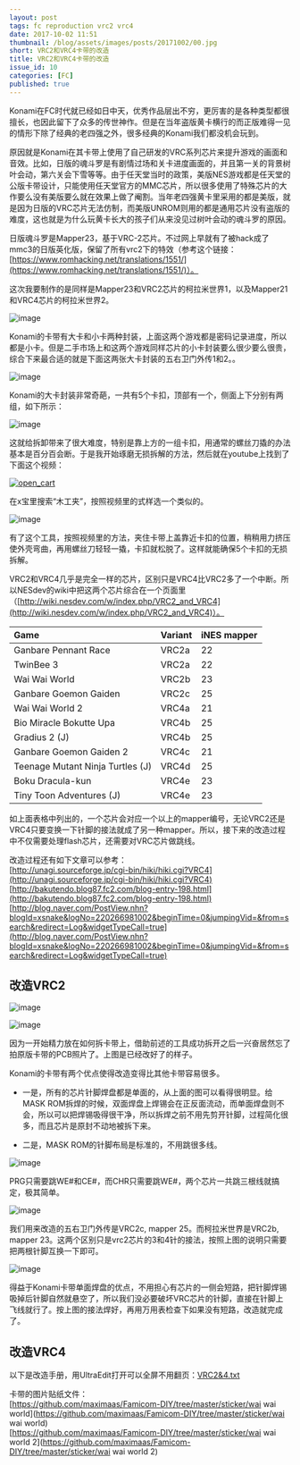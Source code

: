 ```yaml
---
layout: post
tags: fc reproduction vrc2 vrc4
date: 2017-10-02 11:51
thumbnail: /blog/assets/images/posts/20171002/00.jpg
short: VRC2和VRC4卡带的改造
title: VRC2和VRC4卡带的改造
issue_id: 10
categories: [FC]
published: true
---
```


Konami在FC时代就已经如日中天，优秀作品层出不穷，更厉害的是各种类型都很擅长，也因此留下了众多的传世神作。但是在当年盗版黄卡横行的而正版难得一见的情形下除了经典的老四强之外，很多经典的Konami我们都没机会玩到。

<!--more-->

原因就是Konami在其卡带上使用了自己研发的VRC系列芯片来提升游戏的画面和音效。比如，日版的魂斗罗是有剧情过场和关卡进度画面的，并且第一关的背景树叶会动，第六关会下雪等等。由于任天堂当时的政策，美版NES游戏都是任天堂的公版卡带设计，只能使用任天堂官方的MMC芯片，所以很多使用了特殊芯片的大作要么没有美版要么就在效果上做了阉割。当年老四强黄卡里采用的都是美版，就是因为日版的VRC芯片无法仿制，而美版UNROM则用的都是通用芯片没有盗版的难度，这也就是为什么玩黄卡长大的孩子们从来没见过树叶会动的魂斗罗的原因。

日版魂斗罗是Mapper23，基于VRC-2芯片。不过网上早就有了被hack成了mmc3的日版英化版，保留了所有vrc2下的特效（参考这个链接：[https://www.romhacking.net/translations/1551/](https://www.romhacking.net/translations/1551/)）。

这次我要制作的是同样是Mapper23和VRC2芯片的柯拉米世界1，以及Mapper21和VRC4芯片的柯拉米世界2。

![image](/blog/assets/images/posts/20171002/01.jpg)

Konami的卡带有大卡和小卡两种封装，上面这两个游戏都是密码记录进度，所以都是小卡。但是二手市场上和这两个游戏同样芯片的小卡封装要么很少要么很贵，综合下来最合适的就是下面这两张大卡封装的五右卫门外传1和2。。

![image](/blog/assets/images/posts/20171002/02.jpg)

Konami的大卡封装非常奇葩，一共有5个卡扣，顶部有一个，侧面上下分别有两组，如下所示：

![image](/blog/assets/images/posts/20171002/03.jpg)

这就给拆卸带来了很大难度，特别是靠上方的一组卡扣，用通常的螺丝刀撬的办法基本是百分百会断。于是我开始琢磨无损拆解的方法，然后就在youtube上找到了下面这个视频：

[![open_cart](/blog/assets/images/posts/20171002/04.jpg)](https://www.youtube.com/watch?v=LgCiAOmgeFc "open_cart")

在x宝里搜索“木工夹”，按照视频里的式样选一个类似的。

![image](/blog/assets/images/posts/20171002/05.jpg)

有了这个工具，按照视频里的方法，夹住卡带上盖靠近卡扣的位置，稍稍用力挤压使外壳弯曲，再用螺丝刀轻轻一撬，卡扣就松脱了。这样就能确保5个卡扣的无损拆解。

VRC2和VRC4几乎是完全一样的芯片，区别只是VRC4比VRC2多了一个中断。所以NESdev的wiki中把这两个芯片综合在一个页面里（[http://wiki.nesdev.com/w/index.php/VRC2_and_VRC4](http://wiki.nesdev.com/w/index.php/VRC2_and_VRC4)）。

| Game                              | Variant | iNES mapper  |
|:----------------------------------|:--------|:-------------|
|Ganbare Pennant Race   			|VRC2a    |22            |
|TwinBee 3             			 	|VRC2a    |22            |
|Wai Wai World          			|VRC2b    |23            |
|Ganbare Goemon Gaiden  			|VRC2c    |25            |
|Wai Wai World 2        			|VRC4a    |21            |
|Bio Miracle Bokutte Upa			|VRC4b    |25            |
|Gradius 2 (J)          			|VRC4b    |25            |
|Ganbare Goemon Gaiden 2			|VRC4c    |21            |
|Teenage Mutant Ninja Turtles (J)	|VRC4d    |25            |
|Boku Dracula-kun					|VRC4e    |23            |
|Tiny Toon Adventures (J)			|VRC4e    |23            |

如上面表格中列出的，一个芯片会对应一个以上的mapper编号，无论VRC2还是VRC4只要变换一下针脚的接法就成了另一种mapper。所以，接下来的改造过程中不仅需要处理flash芯片，还需要对VRC芯片做跳线。

改造过程还有如下文章可以参考：<br/>
[http://unagi.sourceforge.jp/cgi-bin/hiki/hiki.cgi?VRC4](http://unagi.sourceforge.jp/cgi-bin/hiki/hiki.cgi?VRC4)<br/>
[http://bakutendo.blog87.fc2.com/blog-entry-198.html](http://bakutendo.blog87.fc2.com/blog-entry-198.html)<br/>
[http://blog.naver.com/PostView.nhn?blogId=xsnake&logNo=220266981002&beginTime=0&jumpingVid=&from=search&redirect=Log&widgetTypeCall=true](http://blog.naver.com/PostView.nhn?blogId=xsnake&logNo=220266981002&beginTime=0&jumpingVid=&from=search&redirect=Log&widgetTypeCall=true)

## 改造VRC2

![image](/blog/assets/images/posts/20171002/06.jpg)

![image](/blog/assets/images/posts/20171002/07.jpg)

因为一开始精力放在如何拆卡带上，借助前述的工具成功拆开之后一兴奋居然忘了拍原版卡带的PCB照片了。上图是已经改好了的样子。

Konami的卡带有两个优点使得改造变得比其他卡带容易很多。

*   一是，所有的芯片针脚焊盘都是单面的，从上面的图可以看得很明显。给MASK ROM拆焊的时候，双面焊盘上焊锡会在正反面流动，而单面焊盘则不会，所以可以把焊锡吸得很干净，所以拆焊之前不用先剪开针脚，过程简化很多，而且芯片是原封不动地被拆下来。

*   二是，MASK ROM的针脚布局是标准的，不用跳很多线。

![image](/blog/assets/images/posts/20171002/08.png)

PRG只需要跳WE#和CE#，而CHR只需要跳WE#，两个芯片一共跳三根线就搞定，极其简单。

![image](/blog/assets/images/posts/20171002/09.png)

我们用来改造的五右卫门外传是VRC2c, mapper 25。而柯拉米世界是VRC2b, mapper 23。这两个区别只是vrc2芯片的3和4针的接法，按照上图的说明只需要把两根针脚互换一下即可。

![image](/blog/assets/images/posts/20171002/10.jpg)

得益于Konami卡带单面焊盘的优点，不用担心有芯片的一侧会短路，把针脚焊锡吸掉后针脚自然就悬空了，所以我们没必要破坏VRC芯片的针脚，直接在针脚上飞线就行了。按上图的接法焊好，再用万用表检查下如果没有短路，改造就完成了。

## 改造VRC4

以下是改造手册，用UltraEdit打开可以全屏不用翻页：[VRC2&4.txt](https://github.com/maximaas/Famicom-DIY/blob/master/repro/VRC2&4.txt)

卡带的图片贴纸文件：<br/>
[https://github.com/maximaas/Famicom-DIY/tree/master/sticker/wai wai world](https://github.com/maximaas/Famicom-DIY/tree/master/sticker/wai wai world)<br/>
[https://github.com/maximaas/Famicom-DIY/tree/master/sticker/wai wai world 2](https://github.com/maximaas/Famicom-DIY/tree/master/sticker/wai wai world 2)